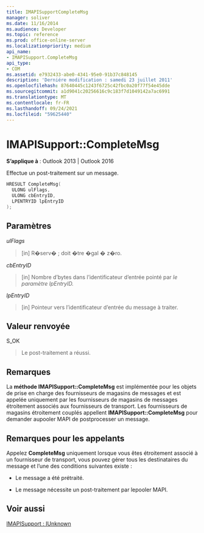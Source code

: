 ```yaml
---
title: IMAPISupportCompleteMsg
manager: soliver
ms.date: 11/16/2014
ms.audience: Developer
ms.topic: reference
ms.prod: office-online-server
ms.localizationpriority: medium
api_name:
- IMAPISupport.CompleteMsg
api_type:
- COM
ms.assetid: e7932433-abe0-4341-95e0-91b37c848145
description: 'Derniére modification : samedi 23 juillet 2011'
ms.openlocfilehash: 87640445c1243f6725c42fbc0a20f77f54e45dde
ms.sourcegitcommit: a1d9041c20256616c9c183f7d1049142a7ac6991
ms.translationtype: MT
ms.contentlocale: fr-FR
ms.lasthandoff: 09/24/2021
ms.locfileid: "59625440"
---
```

# <a name="imapisupportcompletemsg"></a>IMAPISupport::CompleteMsg

  
  
**S’applique à** : Outlook 2013 | Outlook 2016 
  
Effectue un post-traitement sur un message. 
  
```cpp
HRESULT CompleteMsg(
  ULONG ulFlags,
  ULONG cbEntryID,
  LPENTRYID lpEntryID
);
```

## <a name="parameters"></a>Paramètres

 _ulFlags_
  
> [in] R�serv� ; doit �tre �gal � z�ro.
    
 _cbEntryID_
  
> [in] Nombre d’bytes dans l’identificateur d’entrée pointé par _le paramètre lpEntryID._ 
    
 _lpEntryID_
  
> [in] Pointeur vers l’identificateur d’entrée du message à traiter.
    
## <a name="return-value"></a>Valeur renvoyée

S_OK 
  
> Le post-traitement a réussi.
    
## <a name="remarks"></a>Remarques

La **méthode IMAPISupport::CompleteMsg** est implémentée pour les objets de prise en charge des fournisseurs de magasins de messages et est appelée uniquement par les fournisseurs de magasins de messages étroitement associés aux fournisseurs de transport. Les fournisseurs de magasins étroitement couplés appellent **IMAPISupport::CompleteMsg** pour demander aupooler MAPI de postprocesser un message. 
  
## <a name="notes-to-callers"></a>Remarques pour les appelants

Appelez **CompleteMsg** uniquement lorsque vous êtes étroitement associé à un fournisseur de transport, vous pouvez gérer tous les destinataires du message et l’une des conditions suivantes existe : 
  
- Le message a été prétraité.
    
- Le message nécessite un post-traitement par lepooler MAPI.
    
## <a name="see-also"></a>Voir aussi



[IMAPISupport : IUnknown](imapisupportiunknown.md)

